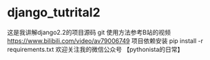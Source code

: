# django_tutrital2
这是我讲解django2.2的项目源码
git 使用方法参考B站的视频 https://www.bilibili.com/video/av79006749
项目依赖安装  pip install -r requirements.txt
欢迎关注我的微信公众号 【pythonista的日常】

